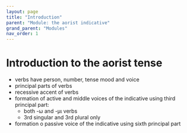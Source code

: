 ```yaml
---
layout: page
title: "Introduction"
parent: "Module: the aorist indicative"
grand_parent: "Modules"
nav_order: 1
---
```


# Introduction to the aorist tense

- verbs have person, number, tense mood and voice
- principal parts of verbs
- recessive accent of verbs
- formation of active and middle voices of the indicative using third principal part:
    - both -ω and -μι verbs
    - 3rd singular and 3rd plural only
- formation o passive voice of the indicative using sixth principal part
